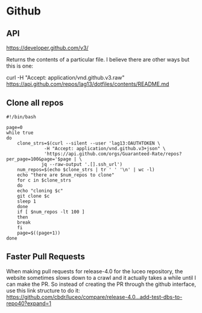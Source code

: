 Github
======

API
---

https://developer.github.com/v3/

Returns the contents of a particular file. I believe there are other ways but
this is one:

   curl -H "Accept: application/vnd.github.v3.raw" https://api.github.com/repos/lag13/dotfiles/contents/README.md
   
## Clone all repos
```
#!/bin/bash

page=0
while true
do
    clone_strs=$(curl --silent --user 'lag13:OAUTHTOKEN \
		      -H "Accept: application/vnd.github.v3+json" \
		      'https://api.github.com/orgs/Guaranteed-Rate/repos?per_page=100&page='$page | \
		     jq --raw-output '.[].ssh_url')
    num_repos=$(echo $clone_strs | tr ' ' '\n' | wc -l)
    echo "there are $num_repos to clone"
    for c in $clone_strs
    do
	echo "cloning $c"
	git clone $c
	sleep 1
    done
    if [ $num_repos -lt 100 ]
    then
	break
    fi
    page=$((page+1))
done
```

Faster Pull Requests
--------------------

When making pull requests for release-4.0 for the luceo repository,
the website sometimes slows down to a crawl and it actually takes a
while until I can make the PR. So instead of creating the PR through
the github interface, use this link structure to do it:
https://github.com/cbdr/luceo/compare/release-4.0...add-test-dbs-to-repo40?expand=1
